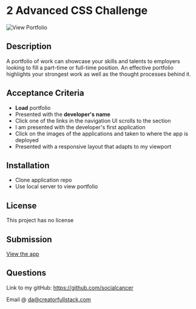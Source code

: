 # 2 Advanced CSS Challenge

![View Portfolio](/assets/images/main-portfolio-walkthrough.gif)

## Description

A portfolio of work can showcase your skills and talents to employers looking to fill a part-time or full-time position. An effective portfolio highlights your strongest work as well as the thought processes behind it.

## Acceptance Criteria

- **Load** portfolio
- Presented with the **developer's name**
- Click one of the links in the navigation UI scrolls to the section
- I am presented with the developer's first application
- Click on the images of the applications and taken to where the app is deployed
- Presented with a responsive layout that adapts to my viewport

## Installation

- Clone application repo
- Use local server to view portfolio

## License

This project has no license

## Submission

[View the app](https://danielcreate.com/port/)

## Questions

Link to my gitHub: https://github.com/socialcancer

Email @ da@creatorfullstack.com
